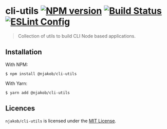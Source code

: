 
# cli-utils [![NPM version][npm-status-image]][npm] [![Build Status][build-status-image]][travis] [![ESLint Config][eslint-config-image]][eslint-config]

> Collection of utils to build CLI Node based applications.

## Installation

With NPM:

```
$ npm install @njakob/cli-utils
```

With Yarn:

```
$ yarn add @njakob/cli-utils
```

## Licences

`njakob/cli-utils` is licensed under the [MIT License][licence].

[licence]: LICENSE
[eslint-config]: https://github.com/njakob/eslint-config
[npm]: https://nodei.co/npm/@njakob/cli-utils
[travis]: https://travis-ci.org/njakob/cli-utils
[npm-status-image]: https://img.shields.io/npm/v/@njakob/cli-utils.svg
[build-status-image]: https://travis-ci.org/njakob/cli-utils.svg?branch=master
[eslint-config-image]: https://img.shields.io/badge/eslint_config-njakob-463fd4.svg
